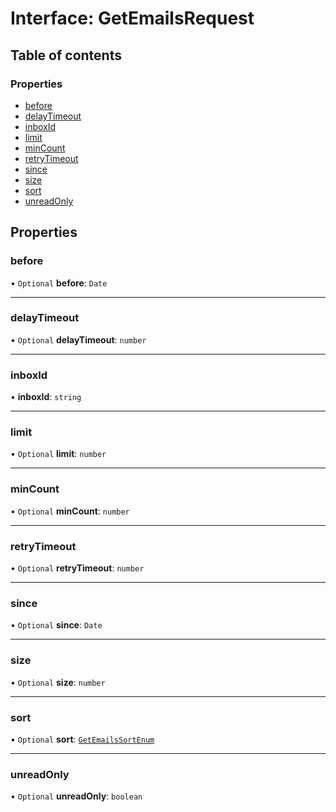 # Interface: GetEmailsRequest

## Table of contents

### Properties

- [before](GetEmailsRequest.md#before)
- [delayTimeout](GetEmailsRequest.md#delaytimeout)
- [inboxId](GetEmailsRequest.md#inboxid)
- [limit](GetEmailsRequest.md#limit)
- [minCount](GetEmailsRequest.md#mincount)
- [retryTimeout](GetEmailsRequest.md#retrytimeout)
- [since](GetEmailsRequest.md#since)
- [size](GetEmailsRequest.md#size)
- [sort](GetEmailsRequest.md#sort)
- [unreadOnly](GetEmailsRequest.md#unreadonly)

## Properties

### <a id="before" name="before"></a> before

• `Optional` **before**: `Date`

___

### <a id="delaytimeout" name="delaytimeout"></a> delayTimeout

• `Optional` **delayTimeout**: `number`

___

### <a id="inboxid" name="inboxid"></a> inboxId

• **inboxId**: `string`

___

### <a id="limit" name="limit"></a> limit

• `Optional` **limit**: `number`

___

### <a id="mincount" name="mincount"></a> minCount

• `Optional` **minCount**: `number`

___

### <a id="retrytimeout" name="retrytimeout"></a> retryTimeout

• `Optional` **retryTimeout**: `number`

___

### <a id="since" name="since"></a> since

• `Optional` **since**: `Date`

___

### <a id="size" name="size"></a> size

• `Optional` **size**: `number`

___

### <a id="sort" name="sort"></a> sort

• `Optional` **sort**: [`GetEmailsSortEnum`](../enums/GetEmailsSortEnum.md)

___

### <a id="unreadonly" name="unreadonly"></a> unreadOnly

• `Optional` **unreadOnly**: `boolean`
